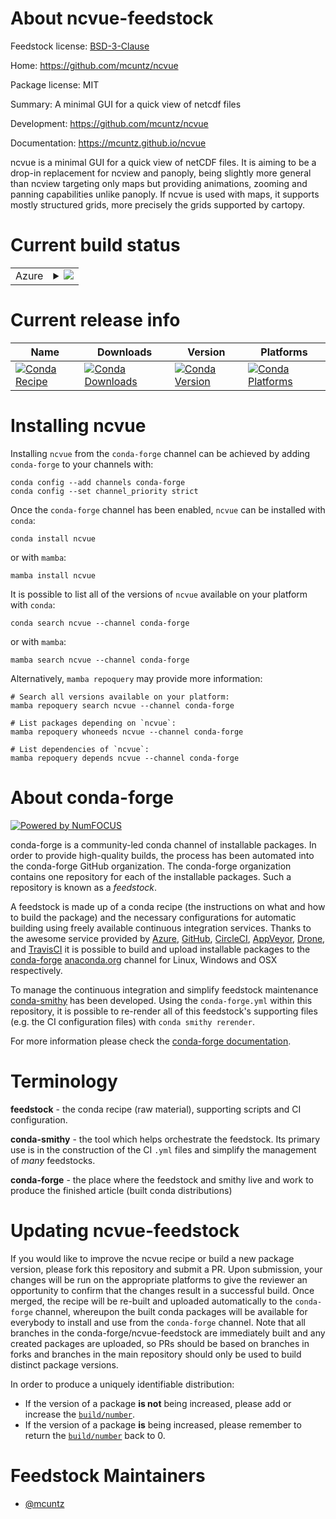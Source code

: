 About ncvue-feedstock
=====================

Feedstock license: [BSD-3-Clause](https://github.com/conda-forge/ncvue-feedstock/blob/main/LICENSE.txt)

Home: https://github.com/mcuntz/ncvue

Package license: MIT

Summary: A minimal GUI for a quick view of netcdf files

Development: https://github.com/mcuntz/ncvue

Documentation: https://mcuntz.github.io/ncvue

ncvue is a minimal GUI for a quick view of netCDF files. It is aiming to
be a drop-in replacement for ncview and panoply, being slightly more
general than ncview targeting only maps but providing animations, zooming
and panning capabilities unlike panoply. If ncvue is used with maps,
it supports mostly structured grids, more precisely the grids supported by
cartopy.


Current build status
====================


<table>
    
  <tr>
    <td>Azure</td>
    <td>
      <details>
        <summary>
          <a href="https://dev.azure.com/conda-forge/feedstock-builds/_build/latest?definitionId=16445&branchName=main">
            <img src="https://dev.azure.com/conda-forge/feedstock-builds/_apis/build/status/ncvue-feedstock?branchName=main">
          </a>
        </summary>
        <table>
          <thead><tr><th>Variant</th><th>Status</th></tr></thead>
          <tbody><tr>
              <td>linux_64_python3.10.____cpython</td>
              <td>
                <a href="https://dev.azure.com/conda-forge/feedstock-builds/_build/latest?definitionId=16445&branchName=main">
                  <img src="https://dev.azure.com/conda-forge/feedstock-builds/_apis/build/status/ncvue-feedstock?branchName=main&jobName=linux&configuration=linux%20linux_64_python3.10.____cpython" alt="variant">
                </a>
              </td>
            </tr><tr>
              <td>linux_64_python3.11.____cpython</td>
              <td>
                <a href="https://dev.azure.com/conda-forge/feedstock-builds/_build/latest?definitionId=16445&branchName=main">
                  <img src="https://dev.azure.com/conda-forge/feedstock-builds/_apis/build/status/ncvue-feedstock?branchName=main&jobName=linux&configuration=linux%20linux_64_python3.11.____cpython" alt="variant">
                </a>
              </td>
            </tr><tr>
              <td>linux_64_python3.8.____cpython</td>
              <td>
                <a href="https://dev.azure.com/conda-forge/feedstock-builds/_build/latest?definitionId=16445&branchName=main">
                  <img src="https://dev.azure.com/conda-forge/feedstock-builds/_apis/build/status/ncvue-feedstock?branchName=main&jobName=linux&configuration=linux%20linux_64_python3.8.____cpython" alt="variant">
                </a>
              </td>
            </tr><tr>
              <td>linux_64_python3.9.____cpython</td>
              <td>
                <a href="https://dev.azure.com/conda-forge/feedstock-builds/_build/latest?definitionId=16445&branchName=main">
                  <img src="https://dev.azure.com/conda-forge/feedstock-builds/_apis/build/status/ncvue-feedstock?branchName=main&jobName=linux&configuration=linux%20linux_64_python3.9.____cpython" alt="variant">
                </a>
              </td>
            </tr><tr>
              <td>osx_64_python3.10.____cpython</td>
              <td>
                <a href="https://dev.azure.com/conda-forge/feedstock-builds/_build/latest?definitionId=16445&branchName=main">
                  <img src="https://dev.azure.com/conda-forge/feedstock-builds/_apis/build/status/ncvue-feedstock?branchName=main&jobName=osx&configuration=osx%20osx_64_python3.10.____cpython" alt="variant">
                </a>
              </td>
            </tr><tr>
              <td>osx_64_python3.11.____cpython</td>
              <td>
                <a href="https://dev.azure.com/conda-forge/feedstock-builds/_build/latest?definitionId=16445&branchName=main">
                  <img src="https://dev.azure.com/conda-forge/feedstock-builds/_apis/build/status/ncvue-feedstock?branchName=main&jobName=osx&configuration=osx%20osx_64_python3.11.____cpython" alt="variant">
                </a>
              </td>
            </tr><tr>
              <td>osx_64_python3.8.____cpython</td>
              <td>
                <a href="https://dev.azure.com/conda-forge/feedstock-builds/_build/latest?definitionId=16445&branchName=main">
                  <img src="https://dev.azure.com/conda-forge/feedstock-builds/_apis/build/status/ncvue-feedstock?branchName=main&jobName=osx&configuration=osx%20osx_64_python3.8.____cpython" alt="variant">
                </a>
              </td>
            </tr><tr>
              <td>osx_64_python3.9.____cpython</td>
              <td>
                <a href="https://dev.azure.com/conda-forge/feedstock-builds/_build/latest?definitionId=16445&branchName=main">
                  <img src="https://dev.azure.com/conda-forge/feedstock-builds/_apis/build/status/ncvue-feedstock?branchName=main&jobName=osx&configuration=osx%20osx_64_python3.9.____cpython" alt="variant">
                </a>
              </td>
            </tr><tr>
              <td>win_64_python3.10.____cpython</td>
              <td>
                <a href="https://dev.azure.com/conda-forge/feedstock-builds/_build/latest?definitionId=16445&branchName=main">
                  <img src="https://dev.azure.com/conda-forge/feedstock-builds/_apis/build/status/ncvue-feedstock?branchName=main&jobName=win&configuration=win%20win_64_python3.10.____cpython" alt="variant">
                </a>
              </td>
            </tr><tr>
              <td>win_64_python3.11.____cpython</td>
              <td>
                <a href="https://dev.azure.com/conda-forge/feedstock-builds/_build/latest?definitionId=16445&branchName=main">
                  <img src="https://dev.azure.com/conda-forge/feedstock-builds/_apis/build/status/ncvue-feedstock?branchName=main&jobName=win&configuration=win%20win_64_python3.11.____cpython" alt="variant">
                </a>
              </td>
            </tr><tr>
              <td>win_64_python3.8.____cpython</td>
              <td>
                <a href="https://dev.azure.com/conda-forge/feedstock-builds/_build/latest?definitionId=16445&branchName=main">
                  <img src="https://dev.azure.com/conda-forge/feedstock-builds/_apis/build/status/ncvue-feedstock?branchName=main&jobName=win&configuration=win%20win_64_python3.8.____cpython" alt="variant">
                </a>
              </td>
            </tr><tr>
              <td>win_64_python3.9.____cpython</td>
              <td>
                <a href="https://dev.azure.com/conda-forge/feedstock-builds/_build/latest?definitionId=16445&branchName=main">
                  <img src="https://dev.azure.com/conda-forge/feedstock-builds/_apis/build/status/ncvue-feedstock?branchName=main&jobName=win&configuration=win%20win_64_python3.9.____cpython" alt="variant">
                </a>
              </td>
            </tr>
          </tbody>
        </table>
      </details>
    </td>
  </tr>
</table>

Current release info
====================

| Name | Downloads | Version | Platforms |
| --- | --- | --- | --- |
| [![Conda Recipe](https://img.shields.io/badge/recipe-ncvue-green.svg)](https://anaconda.org/conda-forge/ncvue) | [![Conda Downloads](https://img.shields.io/conda/dn/conda-forge/ncvue.svg)](https://anaconda.org/conda-forge/ncvue) | [![Conda Version](https://img.shields.io/conda/vn/conda-forge/ncvue.svg)](https://anaconda.org/conda-forge/ncvue) | [![Conda Platforms](https://img.shields.io/conda/pn/conda-forge/ncvue.svg)](https://anaconda.org/conda-forge/ncvue) |

Installing ncvue
================

Installing `ncvue` from the `conda-forge` channel can be achieved by adding `conda-forge` to your channels with:

```
conda config --add channels conda-forge
conda config --set channel_priority strict
```

Once the `conda-forge` channel has been enabled, `ncvue` can be installed with `conda`:

```
conda install ncvue
```

or with `mamba`:

```
mamba install ncvue
```

It is possible to list all of the versions of `ncvue` available on your platform with `conda`:

```
conda search ncvue --channel conda-forge
```

or with `mamba`:

```
mamba search ncvue --channel conda-forge
```

Alternatively, `mamba repoquery` may provide more information:

```
# Search all versions available on your platform:
mamba repoquery search ncvue --channel conda-forge

# List packages depending on `ncvue`:
mamba repoquery whoneeds ncvue --channel conda-forge

# List dependencies of `ncvue`:
mamba repoquery depends ncvue --channel conda-forge
```


About conda-forge
=================

[![Powered by
NumFOCUS](https://img.shields.io/badge/powered%20by-NumFOCUS-orange.svg?style=flat&colorA=E1523D&colorB=007D8A)](https://numfocus.org)

conda-forge is a community-led conda channel of installable packages.
In order to provide high-quality builds, the process has been automated into the
conda-forge GitHub organization. The conda-forge organization contains one repository
for each of the installable packages. Such a repository is known as a *feedstock*.

A feedstock is made up of a conda recipe (the instructions on what and how to build
the package) and the necessary configurations for automatic building using freely
available continuous integration services. Thanks to the awesome service provided by
[Azure](https://azure.microsoft.com/en-us/services/devops/), [GitHub](https://github.com/),
[CircleCI](https://circleci.com/), [AppVeyor](https://www.appveyor.com/),
[Drone](https://cloud.drone.io/welcome), and [TravisCI](https://travis-ci.com/)
it is possible to build and upload installable packages to the
[conda-forge](https://anaconda.org/conda-forge) [anaconda.org](https://anaconda.org/)
channel for Linux, Windows and OSX respectively.

To manage the continuous integration and simplify feedstock maintenance
[conda-smithy](https://github.com/conda-forge/conda-smithy) has been developed.
Using the ``conda-forge.yml`` within this repository, it is possible to re-render all of
this feedstock's supporting files (e.g. the CI configuration files) with ``conda smithy rerender``.

For more information please check the [conda-forge documentation](https://conda-forge.org/docs/).

Terminology
===========

**feedstock** - the conda recipe (raw material), supporting scripts and CI configuration.

**conda-smithy** - the tool which helps orchestrate the feedstock.
                   Its primary use is in the construction of the CI ``.yml`` files
                   and simplify the management of *many* feedstocks.

**conda-forge** - the place where the feedstock and smithy live and work to
                  produce the finished article (built conda distributions)


Updating ncvue-feedstock
========================

If you would like to improve the ncvue recipe or build a new
package version, please fork this repository and submit a PR. Upon submission,
your changes will be run on the appropriate platforms to give the reviewer an
opportunity to confirm that the changes result in a successful build. Once
merged, the recipe will be re-built and uploaded automatically to the
`conda-forge` channel, whereupon the built conda packages will be available for
everybody to install and use from the `conda-forge` channel.
Note that all branches in the conda-forge/ncvue-feedstock are
immediately built and any created packages are uploaded, so PRs should be based
on branches in forks and branches in the main repository should only be used to
build distinct package versions.

In order to produce a uniquely identifiable distribution:
 * If the version of a package **is not** being increased, please add or increase
   the [``build/number``](https://docs.conda.io/projects/conda-build/en/latest/resources/define-metadata.html#build-number-and-string).
 * If the version of a package **is** being increased, please remember to return
   the [``build/number``](https://docs.conda.io/projects/conda-build/en/latest/resources/define-metadata.html#build-number-and-string)
   back to 0.

Feedstock Maintainers
=====================

* [@mcuntz](https://github.com/mcuntz/)


